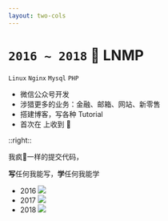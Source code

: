 ```yaml
---
layout: two-cols
---
```


# `2016 ~ 2018` <Marker class="text-orange-400">🎉 LNMP</Marker>

`Linux` `Nginx` `Mysql` `PHP`

- 微信公众号开发
- 涉猎更多的业务：金融、邮箱、网站、新零售
- 搭建博客，写各种 Tutorial
- 首次在 <logos-github-icon /> 上收到 🌟

::right::

<v-click>

我疯🐶一样的提交代码，

**写**任何我能写，**学**任何我能学

- 2016
  <img src="/2016.jpg" />
- 2017
  <img src="/2017.jpg" />
- 2018
  <img src="/2018.jpg" />

</v-click>
